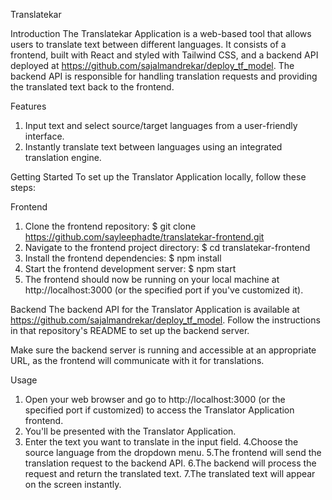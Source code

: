 Translatekar

Introduction
The Translatekar Application is a web-based tool that allows users to translate text between different languages. It consists of a frontend, built with React and styled with Tailwind CSS, and a backend API deployed at https://github.com/sajalmandrekar/deploy_tf_model. The backend API is responsible for handling translation requests and providing the translated text back to the frontend.

Features
1. Input text and select source/target languages from a user-friendly interface.
2. Instantly translate text between languages using an integrated translation engine.

Getting Started
To set up the Translator Application locally, follow these steps:

Frontend
1. Clone the frontend repository:
$ git clone https://github.com/sayleephadte/translatekar-frontend.git
2. Navigate to the frontend project directory:
$ cd translatekar-frontend
3. Install the frontend dependencies:
$ npm install
4. Start the frontend development server:
$ npm start
5. The frontend should now be running on your local machine at http://localhost:3000 (or the specified port if you've customized it).

Backend
The backend API for the Translator Application is available at https://github.com/sajalmandrekar/deploy_tf_model. Follow the instructions in that repository's README to set up the backend server.

Make sure the backend server is running and accessible at an appropriate URL, as the frontend will communicate with it for translations.

Usage
1. Open your web browser and go to http://localhost:3000 (or the specified port if customized) to access the Translator Application frontend.
2. You'll be presented with the Translator Application.
3. Enter the text you want to translate in the input field.
4.Choose the source language from the dropdown menu.
5.The frontend will send the translation request to the backend API.
6.The backend will process the request and return the translated text.
7.The translated text will appear on the screen instantly.

